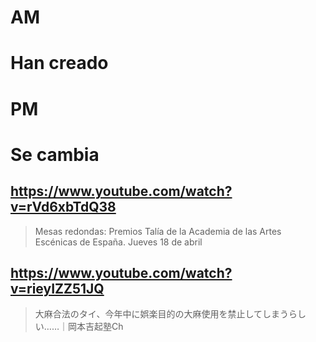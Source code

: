 # AM
# Han creado

# PM
# Se cambia

## https://www.youtube.com/watch?v=rVd6xbTdQ38

> Mesas redondas: Premios Talía de la Academia de las Artes Escénicas de España. Jueves 18 de abril

## https://www.youtube.com/watch?v=rieyIZZ51JQ

> 大麻合法のタイ、今年中に娯楽目的の大麻使用を禁止してしまうらしい……｜岡本吉起塾Ch 
